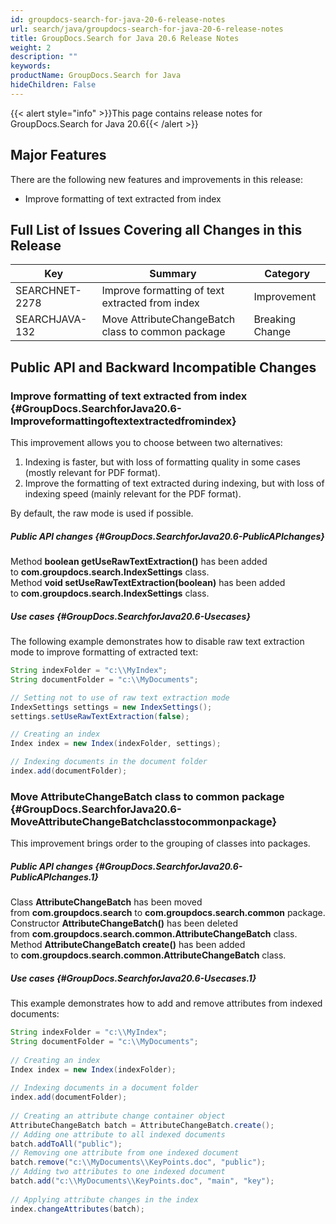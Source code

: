 ```yaml
---
id: groupdocs-search-for-java-20-6-release-notes
url: search/java/groupdocs-search-for-java-20-6-release-notes
title: GroupDocs.Search for Java 20.6 Release Notes
weight: 2
description: ""
keywords: 
productName: GroupDocs.Search for Java
hideChildren: False
---
```

{{< alert style="info" >}}This page contains release notes for GroupDocs.Search for Java 20.6{{< /alert >}}

## Major Features

There are the following new features and improvements in this release:

*   Improve formatting of text extracted from index

## Full List of Issues Covering all Changes in this Release

| Key | Summary | Category |
| --- | --- | --- |
| SEARCHNET-2278 | Improve formatting of text extracted from index | Improvement |
| SEARCHJAVA-132 | Move AttributeChangeBatch class to common package | Breaking Change |


## Public API and Backward Incompatible Changes

### Improve formatting of text extracted from index {#GroupDocs.SearchforJava20.6-Improveformattingoftextextractedfromindex}

This improvement allows you to choose between two alternatives:

1.  Indexing is faster, but with loss of formatting quality in some
    cases (mostly relevant for PDF format).
2.  Improve the formatting of text extracted during indexing, but with
    loss of indexing speed (mainly relevant for the PDF format).

By default, the raw mode is used if possible.

##### Public API changes {#GroupDocs.SearchforJava20.6-PublicAPIchanges}

Method **boolean getUseRawTextExtraction()** has been added to **com.groupdocs.search.IndexSettings** class.  
Method **void setUseRawTextExtraction(boolean)** has been added to **com.groupdocs.search.IndexSettings** class.

##### Use cases {#GroupDocs.SearchforJava20.6-Usecases}

The following example demonstrates how to disable raw text extraction mode to improve formatting of extracted text:


```java
String indexFolder = "c:\\MyIndex";
String documentFolder = "c:\\MyDocuments";

// Setting not to use of raw text extraction mode
IndexSettings settings = new IndexSettings();
settings.setUseRawTextExtraction(false);

// Creating an index
Index index = new Index(indexFolder, settings);

// Indexing documents in the document folder
index.add(documentFolder);
```

### Move AttributeChangeBatch class to common package {#GroupDocs.SearchforJava20.6-MoveAttributeChangeBatchclasstocommonpackage}

This improvement brings order to the grouping of classes into packages.

##### Public API changes {#GroupDocs.SearchforJava20.6-PublicAPIchanges.1}

Class **AttributeChangeBatch** has been moved from **com.groupdocs.search** to **com.groupdocs.search.common** package.  
Constructor **AttributeChangeBatch()** has been deleted from **com.groupdocs.search.common.AttributeChangeBatch** class.  
Method **AttributeChangeBatch create()** has been added to **com.groupdocs.search.common.AttributeChangeBatch** class.

##### Use cases {#GroupDocs.SearchforJava20.6-Usecases.1}

This example demonstrates how to add and remove attributes from indexed documents:

```java
String indexFolder = "c:\\MyIndex";
String documentFolder = "c:\\MyDocuments";
 
// Creating an index
Index index = new Index(indexFolder);
 
// Indexing documents in a document folder
index.add(documentFolder);
 
// Creating an attribute change container object
AttributeChangeBatch batch = AttributeChangeBatch.create();
// Adding one attribute to all indexed documents
batch.addToAll("public");
// Removing one attribute from one indexed document
batch.remove("c:\\MyDocuments\\KeyPoints.doc", "public");
// Adding two attributes to one indexed document
batch.add("c:\\MyDocuments\\KeyPoints.doc", "main", "key");
 
// Applying attribute changes in the index
index.changeAttributes(batch);
```

